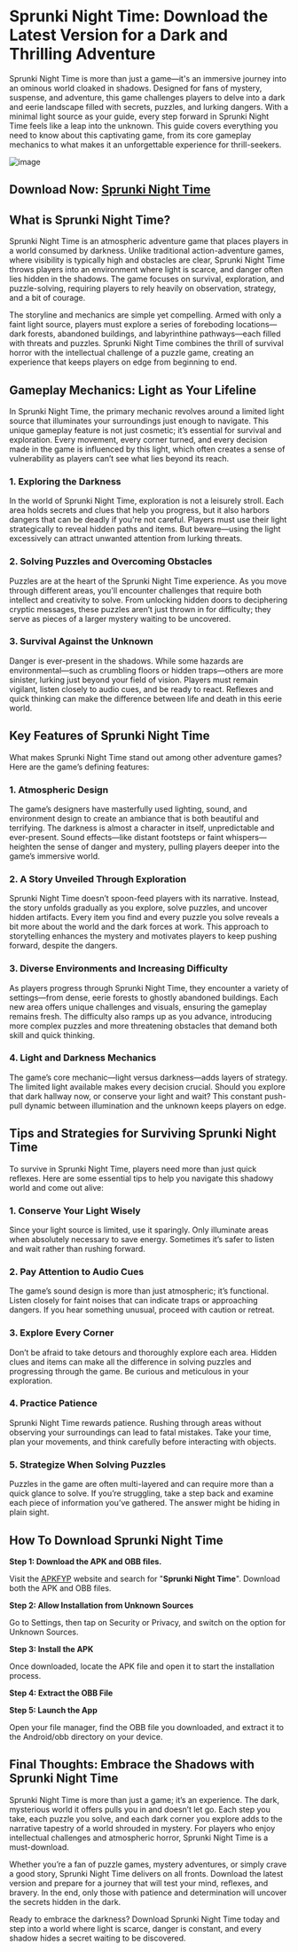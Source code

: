 # Sprunki Night Time: Download the Latest Version for a Dark and Thrilling Adventure

Sprunki Night Time is more than just a game—it's an immersive journey into an ominous world cloaked in shadows. Designed for fans of mystery, suspense, and adventure, this game challenges players to delve into a dark and eerie landscape filled with secrets, puzzles, and lurking dangers. With a minimal light source as your guide, every step forward in Sprunki Night Time feels like a leap into the unknown. This guide covers everything you need to know about this captivating game, from its core gameplay mechanics to what makes it an unforgettable experience for thrill-seekers.

![image](https://github.com/user-attachments/assets/3c5ac44b-675c-4c2e-8ada-62afc1f4ab44)

## Download Now: [Sprunki Night Time](https://apkfyp.com/sprunki-night-time.html)

## What is Sprunki Night Time?

Sprunki Night Time is an atmospheric adventure game that places players in a world consumed by darkness. Unlike traditional action-adventure games, where visibility is typically high and obstacles are clear, Sprunki Night Time throws players into an environment where light is scarce, and danger often lies hidden in the shadows. The game focuses on survival, exploration, and puzzle-solving, requiring players to rely heavily on observation, strategy, and a bit of courage.

The storyline and mechanics are simple yet compelling. Armed with only a faint light source, players must explore a series of foreboding locations—dark forests, abandoned buildings, and labyrinthine pathways—each filled with threats and puzzles. Sprunki Night Time combines the thrill of survival horror with the intellectual challenge of a puzzle game, creating an experience that keeps players on edge from beginning to end.

## Gameplay Mechanics: Light as Your Lifeline

In Sprunki Night Time, the primary mechanic revolves around a limited light source that illuminates your surroundings just enough to navigate. This unique gameplay feature is not just cosmetic; it’s essential for survival and exploration. Every movement, every corner turned, and every decision made in the game is influenced by this light, which often creates a sense of vulnerability as players can’t see what lies beyond its reach.

### 1. Exploring the Darkness

In the world of Sprunki Night Time, exploration is not a leisurely stroll. Each area holds secrets and clues that help you progress, but it also harbors dangers that can be deadly if you're not careful. Players must use their light strategically to reveal hidden paths and items. But beware—using the light excessively can attract unwanted attention from lurking threats.

### 2. Solving Puzzles and Overcoming Obstacles

Puzzles are at the heart of the Sprunki Night Time experience. As you move through different areas, you'll encounter challenges that require both intellect and creativity to solve. From unlocking hidden doors to deciphering cryptic messages, these puzzles aren’t just thrown in for difficulty; they serve as pieces of a larger mystery waiting to be uncovered.
### 3. Survival Against the Unknown

Danger is ever-present in the shadows. While some hazards are environmental—such as crumbling floors or hidden traps—others are more sinister, lurking just beyond your field of vision. Players must remain vigilant, listen closely to audio cues, and be ready to react. Reflexes and quick thinking can make the difference between life and death in this eerie world.

## Key Features of Sprunki Night Time

What makes Sprunki Night Time stand out among other adventure games? Here are the game’s defining features:

### 1. Atmospheric Design

The game’s designers have masterfully used lighting, sound, and environment design to create an ambiance that is both beautiful and terrifying. The darkness is almost a character in itself, unpredictable and ever-present. Sound effects—like distant footsteps or faint whispers—heighten the sense of danger and mystery, pulling players deeper into the game’s immersive world.

### 2. A Story Unveiled Through Exploration

Sprunki Night Time doesn’t spoon-feed players with its narrative. Instead, the story unfolds gradually as you explore, solve puzzles, and uncover hidden artifacts. Every item you find and every puzzle you solve reveals a bit more about the world and the dark forces at work. This approach to storytelling enhances the mystery and motivates players to keep pushing forward, despite the dangers.

### 3. Diverse Environments and Increasing Difficulty

As players progress through Sprunki Night Time, they encounter a variety of settings—from dense, eerie forests to ghostly abandoned buildings. Each new area offers unique challenges and visuals, ensuring the gameplay remains fresh. The difficulty also ramps up as you advance, introducing more complex puzzles and more threatening obstacles that demand both skill and quick thinking.

### 4. Light and Darkness Mechanics

The game’s core mechanic—light versus darkness—adds layers of strategy. The limited light available makes every decision crucial. Should you explore that dark hallway now, or conserve your light and wait? This constant push-pull dynamic between illumination and the unknown keeps players on edge.

## Tips and Strategies for Surviving Sprunki Night Time

To survive in Sprunki Night Time, players need more than just quick reflexes. Here are some essential tips to help you navigate this shadowy world and come out alive:

### 1. Conserve Your Light Wisely

Since your light source is limited, use it sparingly. Only illuminate areas when absolutely necessary to save energy. Sometimes it’s safer to listen and wait rather than rushing forward.

### 2. Pay Attention to Audio Cues

The game’s sound design is more than just atmospheric; it’s functional. Listen closely for faint noises that can indicate traps or approaching dangers. If you hear something unusual, proceed with caution or retreat.
### 3. Explore Every Corner

Don’t be afraid to take detours and thoroughly explore each area. Hidden clues and items can make all the difference in solving puzzles and progressing through the game. Be curious and meticulous in your exploration.

### 4. Practice Patience

Sprunki Night Time rewards patience. Rushing through areas without observing your surroundings can lead to fatal mistakes. Take your time, plan your movements, and think carefully before interacting with objects.

### 5. Strategize When Solving Puzzles

Puzzles in the game are often multi-layered and can require more than a quick glance to solve. If you’re struggling, take a step back and examine each piece of information you’ve gathered. The answer might be hiding in plain sight.

## How To Download Sprunki Night Time

**Step 1: Download the APK and OBB files.**

Visit the [APKFYP](https://apkfyp.com) website and search for "**Sprunki Night Time**". Download both the APK and OBB files.

**Step 2: Allow Installation from Unknown Sources**

Go to Settings, then tap on Security or Privacy, and switch on the option for Unknown Sources.

**Step 3: Install the APK**

Once downloaded, locate the APK file and open it to start the installation process.

**Step 4: Extract the OBB File**

**Step 5: Launch the App**

Open your file manager, find the OBB file you downloaded, and extract it to the Android/obb directory on your device.

## Final Thoughts: Embrace the Shadows with Sprunki Night Time

Sprunki Night Time is more than just a game; it’s an experience. The dark, mysterious world it offers pulls you in and doesn’t let go. Each step you take, each puzzle you solve, and each dark corner you explore adds to the narrative tapestry of a world shrouded in mystery. For players who enjoy intellectual challenges and atmospheric horror, Sprunki Night Time is a must-download.

Whether you’re a fan of puzzle games, mystery adventures, or simply crave a good story, Sprunki Night Time delivers on all fronts. Download the latest version and prepare for a journey that will test your mind, reflexes, and bravery. In the end, only those with patience and determination will uncover the secrets hidden in the dark.

Ready to embrace the darkness? Download Sprunki Night Time today and step into a world where light is scarce, danger is constant, and every shadow hides a secret waiting to be discovered.
